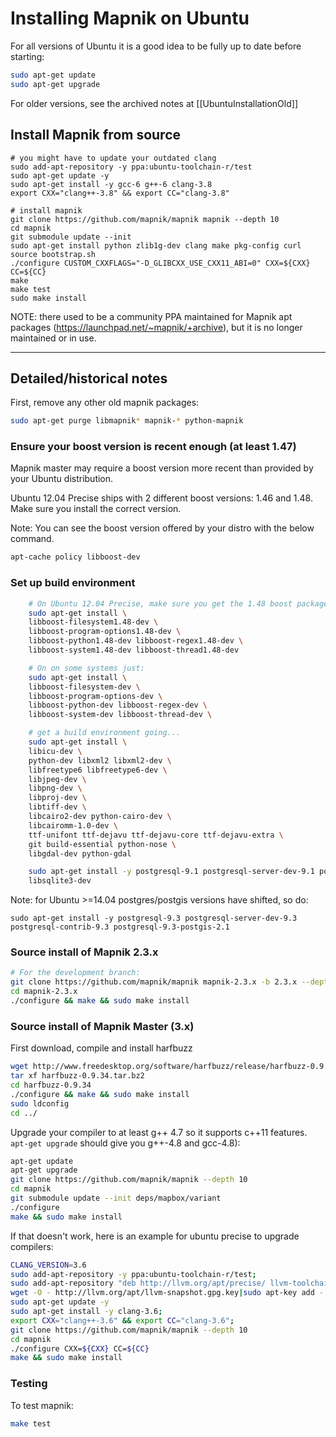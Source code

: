 # Installing Mapnik on Ubuntu

For all versions of Ubuntu it is a good idea to be fully up to date before starting:

```sh
sudo apt-get update
sudo apt-get upgrade
```

For older versions, see the archived notes at [[UbuntuInstallationOld]]

## Install Mapnik from source

```
# you might have to update your outdated clang
sudo add-apt-repository -y ppa:ubuntu-toolchain-r/test
sudo apt-get update -y
sudo apt-get install -y gcc-6 g++-6 clang-3.8
export CXX="clang++-3.8" && export CC="clang-3.8"

# install mapnik
git clone https://github.com/mapnik/mapnik mapnik --depth 10
cd mapnik
git submodule update --init
sudo apt-get install python zlib1g-dev clang make pkg-config curl
source bootstrap.sh
./configure CUSTOM_CXXFLAGS="-D_GLIBCXX_USE_CXX11_ABI=0" CXX=${CXX} CC=${CC}
make
make test
sudo make install

```

NOTE: there used to be a community PPA maintained for Mapnik apt packages (https://launchpad.net/~mapnik/+archive), but it is no longer maintained or in use.

----

## Detailed/historical notes

First, remove any other old mapnik packages:

```sh
sudo apt-get purge libmapnik* mapnik-* python-mapnik
```

### Ensure your boost version is recent enough (at least 1.47)

Mapnik master may require a boost version more recent than provided by your Ubuntu distribution. 

Ubuntu 12.04 Precise ships with 2 different boost versions: 1.46 and 1.48. Make sure you install the correct version.

Note: You can see the boost version offered by your distro with the below command.

```sh
apt-cache policy libboost-dev
```

### Set up build environment

```sh
    # On Ubuntu 12.04 Precise, make sure you get the 1.48 boost packages:
    sudo apt-get install \
    libboost-filesystem1.48-dev \
    libboost-program-options1.48-dev \
    libboost-python1.48-dev libboost-regex1.48-dev \
    libboost-system1.48-dev libboost-thread1.48-dev

    # On on some systems just:
    sudo apt-get install \
    libboost-filesystem-dev \
    libboost-program-options-dev \
    libboost-python-dev libboost-regex-dev \
    libboost-system-dev libboost-thread-dev \

    # get a build environment going...
    sudo apt-get install \
    libicu-dev \
    python-dev libxml2 libxml2-dev \
    libfreetype6 libfreetype6-dev \
    libjpeg-dev \
    libpng-dev \
    libproj-dev \
    libtiff-dev \
    libcairo2-dev python-cairo-dev \
    libcairomm-1.0-dev \
    ttf-unifont ttf-dejavu ttf-dejavu-core ttf-dejavu-extra \
    git build-essential python-nose \
    libgdal-dev python-gdal

    sudo apt-get install -y postgresql-9.1 postgresql-server-dev-9.1 postgresql-contrib-9.1 postgresql-9.1-postgis \
    libsqlite3-dev
```

Note: for Ubuntu >=14.04 postgres/postgis versions have shifted, so do:

```
sudo apt-get install -y postgresql-9.3 postgresql-server-dev-9.3 postgresql-contrib-9.3 postgresql-9.3-postgis-2.1
```

### Source install of Mapnik 2.3.x

```sh
# For the development branch:
git clone https://github.com/mapnik/mapnik mapnik-2.3.x -b 2.3.x --depth 10
cd mapnik-2.3.x
./configure && make && sudo make install
```

### Source install of Mapnik Master (3.x)

First download, compile and install harfbuzz
```sh
wget http://www.freedesktop.org/software/harfbuzz/release/harfbuzz-0.9.34.tar.bz2
tar xf harfbuzz-0.9.34.tar.bz2
cd harfbuzz-0.9.34
./configure && make && sudo make install
sudo ldconfig
cd ../
```

Upgrade your compiler to at least g++ 4.7 so it supports c++11 features. <br>`apt-get upgrade` should give you g++-4.8 and gcc-4.8):
```sh
apt-get update
apt-get upgrade
git clone https://github.com/mapnik/mapnik --depth 10
cd mapnik
git submodule update --init deps/mapbox/variant
./configure
make && sudo make install
```

If that doesn't work, here is an example for ubuntu precise to upgrade compilers:

```sh
CLANG_VERSION=3.6
sudo add-apt-repository -y ppa:ubuntu-toolchain-r/test;
sudo add-apt-repository "deb http://llvm.org/apt/precise/ llvm-toolchain-precise-${CLANG_VERSION} main";
wget -O - http://llvm.org/apt/llvm-snapshot.gpg.key|sudo apt-key add -
sudo apt-get update -y
sudo apt-get install -y clang-3.6;
export CXX="clang++-3.6" && export CC="clang-3.6";
git clone https://github.com/mapnik/mapnik --depth 10
cd mapnik
./configure CXX=${CXX} CC=${CC}
make && sudo make install
```





### Testing

To test mapnik:

```sh
make test
```